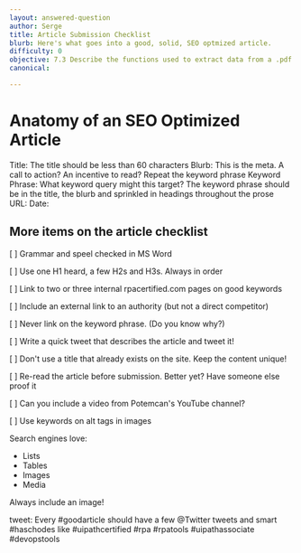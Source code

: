 ```yaml
---
layout: answered-question
author: Serge
title: Article Submission Checklist
blurb: Here's what goes into a good, solid, SEO optmized article.
difficulty: 0
objective: 7.3 Describe the functions used to extract data from a .pdf file; for example, using OCR
canonical: 

---
```

 
 
# Anatomy of an SEO Optimized Article

Title: The title should be less than 60 characters
Blurb: This is the meta. A call to action? An incentive to read? Repeat the keyword phrase
Keyword Phrase: What keyword query might this target? The keyword phrase should be in the title, the blurb and sprinkled in headings throughout the prose
URL: 
Date: 

## More items on the article checklist

[ ] Grammar and speel checked in MS Word

[ ] Use one H1 heard, a few H2s and H3s. Always in order

[ ] Link to two or three internal rpacertified.com pages on good keywords

[ ] Include an external link to an authority (but not a direct competitor)

[ ] Never link on the keyword phrase. (Do you know why?)


[ ] Write a quick tweet that describes the article and tweet it!

[ ] Don't use a title that already exists on the site. Keep the content unique!

[ ] Re-read the article before submission. Better yet? Have someone else proof it

[ ] Can you include a video from Potemcan's YouTube channel?

[ ] Use keywords on alt tags in images

Search engines love:
- Lists
- Tables
- Images
- Media 

Always include an image! 

tweet: Every #goodarticle should have a few @Twitter tweets and smart #haschodes like #uipathcertified #rpa #rpatools #uipathassociate #devopstools



 
 
